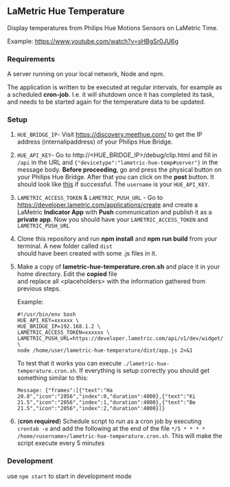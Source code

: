 ## LaMetric Hue Temperature

Display temperatures from Philips Hue Motions Sensors on LaMetric Time. 

Example: https://www.youtube.com/watch?v=sHBgSr0JU6g

### Requirements
A server running on your local network, Node and npm.

The application is written to be executed at regular intervals, for example as a scheduled **cron-job**.
I.e. it will shutdown once it has completed its task, and needs to be started again for the temperature data to be updated.

### Setup

1. `HUE_BRIDGE_IP`- Visit https://discovery.meethue.com/ to get the IP address (internalipaddress) of your Philips Hue Bridge.

1. `HUE_API_KEY`- Go to http://<HUE_BRIDGE_IP>/debug/clip.html and fill in `/api` in the URL and 
`{"devicetype":"lametric-hue-temp#server"}` in the message body. **Before proceeding**, go and press the physical button 
on your Philips Hue Bridge. After that you can click on the **post** button. It should look like 
[this](https://developers.meethue.com/wp-content/uploads/2018/02/SuccessResponse-1.png) if successful. The `username` is your `HUE_API_KEY`.

1. `LAMETRIC_ACCESS_TOKEN` & `LAMETRIC_PUSH_URL` - Go to https://developer.lametric.com/applications/create and create a 
    LaMetric **Indicator App** with **Push** communication and publish it as a **private app**. Now you should have your 
    `LAMETRIC_ACCESS_TOKEN` and `LAMETRIC_PUSH_URL`

1. Clone this repository and run **npm install** and **npm run build** from your terminal. A new folder called `dist`  
should have been created with some .js files in it.

1. Make a copy of **lametric-hue-temperature.cron.sh** and place it in your home directory. Edit the **copied** file  
and replace all \<placeholders\> with the information gathered from previous steps.
    
    Example:
    ```
    #!/usr/bin/env bash
    HUE_API_KEY=xxxxxx \
    HUE_BRIDGE_IP=192.168.1.2 \
    LAMETRIC_ACCESS_TOKEN=xxxxxx \
    LAMETRIC_PUSH_URL=https://developer.lametric.com/api/v1/dev/widget/update/com.lametric.xxxxxx \
    node /home/user/lametric-hue-temperature/dist/app.js 2>&1
    ```
    To test that it works you can execute `./lametric-hue-temperature.cron.sh`. If everything is setup correctly you should get something similar to this:
    ```
    Message: {"frames":[{"text":"Ha 20.8","icon":"2056","index":0,"duration":4000},{"text":"Ki 21.5","icon":"2056","index":1,"duration":4000},{"text":"Be 21.5","icon":"2056","index":2,"duration":4000}]}
    ```
    
1. (**cron required**) Schedule script to run as a cron job by executing `crontab -e` and add the following at the end 
of the file ```*/5 * * * * /home/<username>/lametric-hue-temperature.cron.sh```. This will make the script execute every 5 minutes

### Development

use `npm start` to start in development mode
